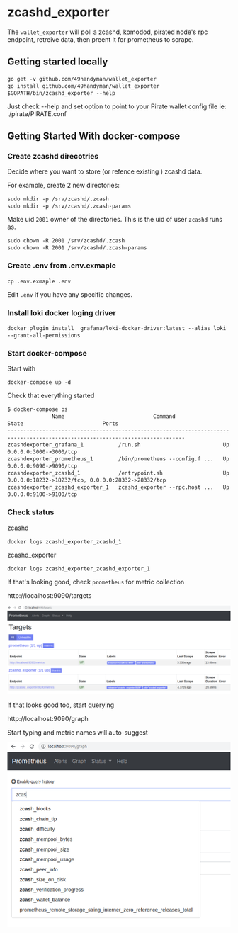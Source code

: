 # zcashd_exporter

The `wallet_exporter` will poll a zcashd, komodod, pirated node's rpc endpoint, retreive data, then preent it for prometheus to scrape.

## Getting started locally

```
go get -v github.com/49handyman/wallet_exporter
go install github.com/49handyman/wallet_exporter
$GOPATH/bin/zcashd_exporter --help
```
 
Just check --help and set option to point to your Pirate wallet config file ie: ./pirate/PIRATE.conf
## Getting Started With docker-compose

### Create zcashd direcotries

Decide where you want to store (or refence existing ) zcashd data.

For example, create 2 new directories:

```
sudo mkdir -p /srv/zcashd/.zcash
sudo mkdir -p /srv/zcashd/.zcash-params
```

Make uid `2001` owner of the directories. This is the uid of user `zcashd` runs as.

```
sudo chown -R 2001 /srv/zcashd/.zcash
sudo chown -R 2001 /srv/zcashd/.zcash-params
```

### Create .env from .env.exmaple

```
cp .env.exmaple .env
```

Edit `.env` if you have any specific changes.

### Install loki docker loging driver

```
docker plugin install  grafana/loki-docker-driver:latest --alias loki --grant-all-permissions
```

### Start docker-compose

Start with
```
docker-compose up -d
```

Check that everything started
```
$ docker-compose ps
              Name                            Command               State                         Ports                       
------------------------------------------------------------------------------------------------------------------------------
zcashdexporter_grafana_1           /run.sh                          Up      0.0.0.0:3000->3000/tcp                            
zcashdexporter_prometheus_1        /bin/prometheus --config.f ...   Up      0.0.0.0:9090->9090/tcp                            
zcashdexporter_zcashd_1            /entrypoint.sh                   Up      0.0.0.0:18232->18232/tcp, 0.0.0.0:28332->28332/tcp
zcashdexporter_zcashd_exporter_1   zcashd_exporter --rpc.host ...   Up      0.0.0.0:9100->9100/tcp  
```

### Check status

zcashd
```
docker logs zcashd_exporter_zcashd_1
```

zcashd_exporter
```
docker logs zcashd_exporter_zcashd_exporter_1
```

If that's looking good, check `prometheus` for metric collection

http://localhost:9090/targets

![Prometheus Targets](docs/images/prometheus_targets.png)

If that looks good too, start querying

http://localhost:9090/graph

Start typing and metric names will auto-suggest

![Prometheus Metrics](docs/images/prometheus_metrics.png)
